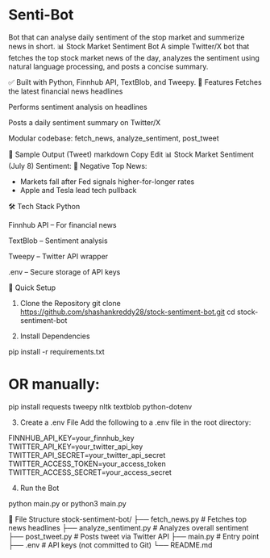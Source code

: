 # Senti-Bot
Bot that can analyse daily sentiment of the stop market and summerize news in short.
📊 Stock Market Sentiment Bot
A simple Twitter/X bot that fetches the top stock market news of the day, analyzes the sentiment using natural language processing, and posts a concise summary.

✅ Built with Python, Finnhub API, TextBlob, and Tweepy.
🚀 Features
Fetches the latest financial news headlines

Performs sentiment analysis on headlines

Posts a daily sentiment summary on Twitter/X

Modular codebase: fetch_news, analyze_sentiment, post_tweet

📸 Sample Output (Tweet)
markdown
Copy
Edit
📊 Stock Market Sentiment (July 8)
Sentiment: 🔴 Negative
Top News:
- Markets fall after Fed signals higher-for-longer rates
- Apple and Tesla lead tech pullback

🛠️ Tech Stack
Python

Finnhub API – For financial news

TextBlob – Sentiment analysis

Tweepy – Twitter API wrapper

.env – Secure storage of API keys

🧪 Quick Setup
1. Clone the Repository
git clone https://github.com/shashankreddy28/stock-sentiment-bot.git
cd stock-sentiment-bot

2. Install Dependencies

pip install -r requirements.txt
# OR manually:
pip install requests tweepy nltk textblob python-dotenv

3. Create a .env File
Add the following to a .env file in the root directory:

FINNHUB_API_KEY=your_finnhub_key
TWITTER_API_KEY=your_twitter_api_key
TWITTER_API_SECRET=your_twitter_api_secret
TWITTER_ACCESS_TOKEN=your_access_token
TWITTER_ACCESS_SECRET=your_access_secret

4. Run the Bot

python main.py or python3 main.py

🧰 File Structure
stock-sentiment-bot/
├── fetch_news.py           # Fetches top news headlines
├── analyze_sentiment.py    # Analyzes overall sentiment
├── post_tweet.py           # Posts tweet via Twitter API
├── main.py                 # Entry point
├── .env                    # API keys (not committed to Git)
└── README.md
